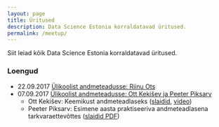 ```yaml
---
layout: page
title: Üritused
description: Data Science Estonia korraldatavad üritused.
permalink: /meetup/
---
```


Siit leiad kõik Data Science Estonia korraldatavad üritused.

### Loengud


* 22.09.2017 [Ülikoolist andmeteadusse: Riinu Ots](https://www.facebook.com/events/209419069595890)
* 07.09.2017 [Ülikoolist andmeteadusse: Ott Kekišev ja Peeter Piksarv](https://www.facebook.com/events/167333777145938/)
  * Ott Kekišev: Keemikust andmeteadlaseks ([slaidid](/assets/slides/2017-09-07-ott-kekisev.pdf), [video](https://www.youtube.com/watch?v=vFb1KdF0P9U))
  * Peeter Piksarv: Esimene aasta praktiseeriva andmeteadlasena tarkvaraettevõttes ([slaidid PDF](/assets/slides/2017-09-07-peeter-piksarv.pdf))